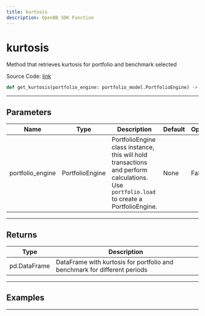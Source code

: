 ```yaml
---
title: kurtosis
description: OpenBB SDK Function
---
```


# kurtosis

Method that retrieves kurtosis for portfolio and benchmark selected

Source Code: [link](https://github.com/OpenBB-finance/OpenBBTerminal/tree/main/openbb_terminal/portfolio/portfolio_model.py#L912)

```python
def get_kurtosis(portfolio_engine: portfolio_model.PortfolioEngine) -> DataFrame
```
---

## Parameters

| Name | Type | Description | Default | Optional |
| ---- | ---- | ----------- | ------- | -------- |
| portfolio_engine | PortfolioEngine | PortfolioEngine class instance, this will hold transactions and perform calculations.<br/>Use `portfolio.load` to create a PortfolioEngine. | None | False |

---

## Returns

| Type | Description |
| ---- | ----------- |
| pd.DataFrame | DataFrame with kurtosis for portfolio and benchmark for different periods |

---

## Examples

---

